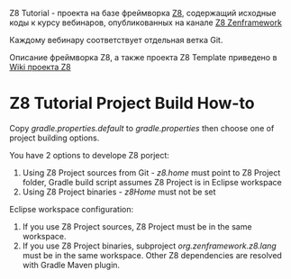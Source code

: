 Z8 Tutorial - проекта на базе фреймворка [Z8](https://github.com/zenframework/z8/), содержащий исходные коды к курсу вебинаров, опубликованных на канале [Z8 Zenframework](https://www.youtube.com/channel/UCEpz5os7yrpCQ6G0Gqek_QQ)

Каждому вебинару соответствует отдельная ветка Git.

Описание фреймворка Z8, а также проекта Z8 Template приведено в [Wiki проекта Z8](https://github.com/zenframework/z8/wiki)

# Z8 Tutorial Project Build How-to

Copy _gradle.properties.default_ to _gradle.properties_ then choose one of project building options.

You have 2 options to develope Z8 porject:
1. Using Z8 Project sources from Git - _z8.home_ must point to Z8 Project folder, Gradle build script assumes Z8 Project is in Eclipse workspace
1. Using Z8 Project binaries - _z8Home_ must not be set

Eclipse workspace configuration:
1. If you use Z8 Project sources, Z8 Project must be in the same workspace.
1. If you use Z8 Project binaries, subproject _org.zenframework.z8.lang_ must be in the same workspace. Other Z8 dependencies are resolved with Gradle Maven plugin.
